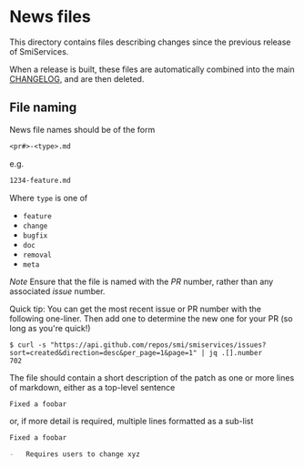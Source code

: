# News files

This directory contains files describing changes since the previous release of SmiServices.

When a release is built, these files are automatically combined into the main [CHANGELOG](/CHANGELOG.md), and are then deleted.

## File naming

News file names should be of the form

```txt
<pr#>-<type>.md
```

e.g.

```txt
1234-feature.md
```

Where `type` is one of

- `feature`
- `change`
- `bugfix`
- `doc`
- `removal`
- `meta`

_Note_ Ensure that the file is named with the _PR_ number, rather than any associated _issue_ number.

Quick tip: You can get the most recent issue or PR number with the following one-liner. Then add one to determine the new one for your PR (so long as you're quick!)

```console
$ curl -s "https://api.github.com/repos/smi/smiservices/issues?sort=created&direction=desc&per_page=1&page=1" | jq .[].number
702
```

The file should contain a short description of the patch as one or more lines of markdown, either as a top-level sentence

```md
Fixed a foobar
```

or, if more detail is required, multiple lines formatted as a sub-list

```md
Fixed a foobar

-   Requires users to change xyz
```

